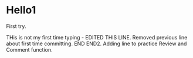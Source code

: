 # Hello1
First try. 
  
THis is not my first time typing - EDITED THIS LINE. Removed previous line about first time committing.
END
END2.
Adding line to practice Review and Comment function.
